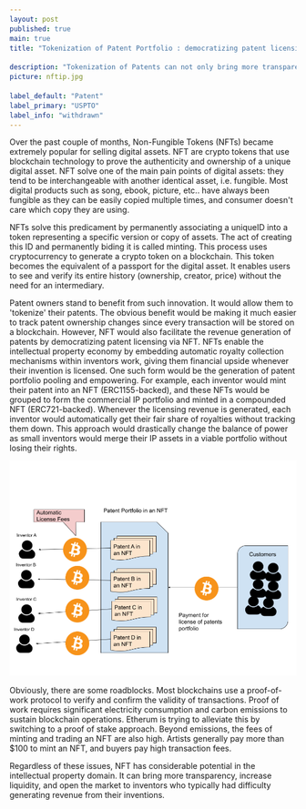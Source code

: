 ```yaml
---
layout: post
published: true
main: true
title: "Tokenization of Patent Portfolio : democratizing patent licensing revenue stream via NFT"

description: "Tokenization of Patents can not only bring more transparency to the IP market. It can also deliver new revenue via the tokenization of Patent portfolios."
picture: nftip.jpg

label_default: "Patent" 
label_primary: "USPTO"
label_info: "withdrawn"
---
```

<!-- Main Container -->
Over the past couple of months, Non-Fungible Tokens (NFTs) became extremely popular for selling digital assets. NFT are crypto tokens that use blockchain technology to prove the authenticity and ownership of a unique digital asset.
NFT solve one of the main pain points of digital assets: they tend to be interchangeable with another identical asset, i.e. fungible.  Most digital products such as song, ebook, picture, etc.. have always been fungible as they can be easily copied multiple times, and consumer doesn't care which copy they are using. 

NFTs solve this predicament by permanently associating a uniqueID into a token representing a specific version or copy of assets. The act of creating this ID and permanently biding it is called minting. This process uses cryptocurrency to generate a crypto token on a blockchain. This token becomes the equivalent of a passport for the digital asset. 
It enables users to see and verify its entire history (ownership, creator, price) without the need for an intermediary.


Patent owners stand to benefit from such innovation.
It would allow them to 'tokenize' their patents. The obvious benefit would be making it much easier to track patent ownership changes since every transaction will be stored on a blockchain. 
However, NFT would also facilitate the revenue generation of patents by democratizing patent licensing via NFT. 
NFTs enable the intellectual property economy by embedding automatic royalty collection mechanisms within inventors work, giving them financial upside whenever their invention is licensed. One such form would be the generation of patent portfolio pooling and empowering. 
For example, each inventor would mint their patent into an NFT (ERC1155-backed), and these NFTs would be grouped to form the commercial IP portfolio and minted in a compounded NFT (ERC721-backed). Whenever the licensing revenue is generated, each inventor would automatically get their fair share of royalties without tracking them down.
This approach would drastically change the balance of power as small inventors would merge their IP assets in a viable portfolio without losing their rights.

![NFT Patent Portfolio](/assets//img/blog/patentnft.png)

Obviously, there are some roadblocks. Most blockchains use a proof-of-work protocol to verify and confirm the validity of transactions. Proof of work requires significant electricity consumption and carbon emissions to sustain blockchain operations. Etherum is trying to alleviate this by switching to a proof of stake approach.
Beyond emissions, the fees of minting and trading an NFT are also high. Artists generally pay more than $100 to mint an NFT, and buyers pay high transaction fees.

Regardless of these issues, NFT has considerable potential in the intellectual property domain. It can bring more transparency, increase liquidity, and open the market to inventors who typically had difficulty generating revenue from their inventions.


<!--End Main Container -->
